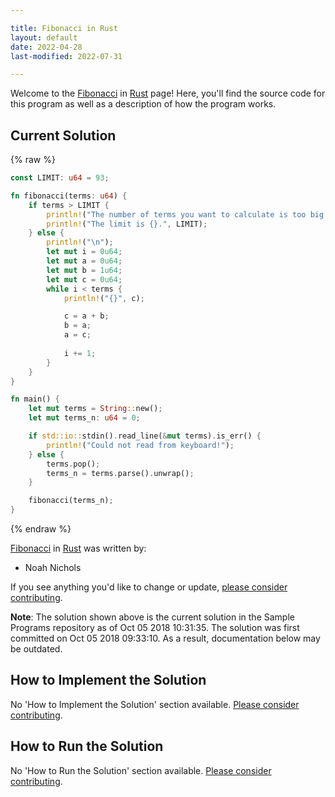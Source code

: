 ```yaml
---

title: Fibonacci in Rust
layout: default
date: 2022-04-28
last-modified: 2022-07-31

---
```


Welcome to the [Fibonacci](https://sampleprograms.io/projects/fibonacci) in [Rust](https://sampleprograms.io/languages/rust) page! Here, you'll find the source code for this program as well as a description of how the program works.

## Current Solution

{% raw %}

```rust
const LIMIT: u64 = 93;

fn fibonacci(terms: u64) {
    if terms > LIMIT {
        println!("The number of terms you want to calculate is too big!");
        println!("The limit is {}.", LIMIT);
    } else {
        println!("\n");
        let mut i = 0u64;
        let mut a = 0u64;
        let mut b = 1u64;
        let mut c = 0u64;
        while i < terms {
            println!("{}", c);

            c = a + b;
            b = a;
            a = c;
            
            i += 1;
        }
    }
}

fn main() {
    let mut terms = String::new();
    let mut terms_n: u64 = 0;

    if std::io::stdin().read_line(&mut terms).is_err() {
        println!("Could not read from keyboard!");
    } else {
        terms.pop();
        terms_n = terms.parse().unwrap();
    }

    fibonacci(terms_n);
}
```

{% endraw %}

[Fibonacci](https://sampleprograms.io/projects/fibonacci) in [Rust](https://sampleprograms.io/languages/rust) was written by:

- Noah Nichols

If you see anything you'd like to change or update, [please consider contributing](https://github.com/TheRenegadeCoder/sample-programs).

**Note**: The solution shown above is the current solution in the Sample Programs repository as of Oct 05 2018 10:31:35. The solution was first committed on Oct 05 2018 09:33:10. As a result, documentation below may be outdated.

## How to Implement the Solution

No 'How to Implement the Solution' section available. [Please consider contributing](https://github.com/TheRenegadeCoder/sample-programs-website).

## How to Run the Solution

No 'How to Run the Solution' section available. [Please consider contributing](https://github.com/TheRenegadeCoder/sample-programs-website).